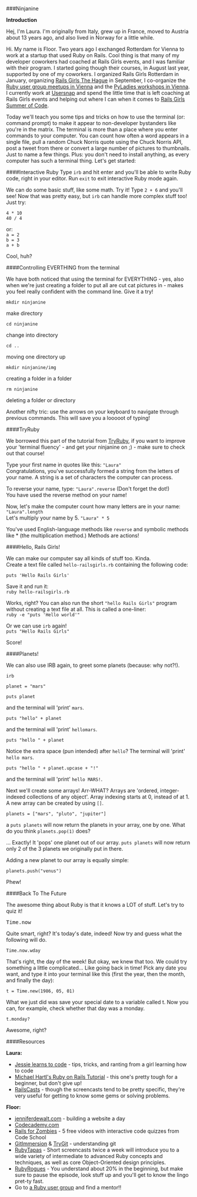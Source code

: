 ###Ninjanine

**Introduction**  

Hej, I'm Laura. I'm originally from Italy, grew up in France, moved to Austria about 13 years ago, and also lived in Norway for a little while.  


Hi. My name is Floor. Two years ago I exchanged Rotterdam for Vienna to work at a startup that used Ruby on Rails. Cool thing is that many of my developer coworkers had coached at Rails Girls events, and I was familiar with their program. I started going though their courses, in August last year, supported by one of my coworkers. I organized Rails Girls Rotterdam in January, organizing [Rails Girls The Hague][1] in September, I co-organize the [Ruby user group meetups in Vienna][2] and the [PyLadies workshops in Vienna][3]. I currently work at [Usersnap][4] and spend the little time that is left coaching at Rails Girls events and helping out where I can when it comes to [Rails Girls Summer of Code][5].


Today we'll teach you some tips and tricks on how to use the terminal (or: command prompt) to make it appear to non-developer bystanders like you're in the matrix. The terminal is more than a place where you enter commands to your computer. You can count how often a word appears in a single file, pull a random Chuck Norris quote using the Chuck Norris API, post a tweet from there or convert a large number of pictures to thumbnails. Just to name a few things. Plus: you don't need to install anything, as every computer has such a terminal thing. Let's get started:

####Interactive Ruby
Type ```irb``` and hit enter and you'll be able to write Ruby code, right in your editor. Run ```exit``` to exit interactive Ruby mode again.  

We can do some basic stuff, like some math. Try it! Type ```2 + 6``` and you'll see! Now that was pretty easy, but ```irb``` can handle more complex stuff too!
Just try:  

```4 * 10```  
```40 / 4```  

or:  
```a = 2```  
```b = 3```  
```a + b```  

Cool, huh?

####Controlling EVERTHING from the terminal

We have both noticed that using the terminal for EVERYTHING - yes, also when we're just creating a folder to put all are cut cat pictures in - makes you feel really confident with the command line. Give it a try!  

```
mkdir ninjanine
``` 
make directory  
```
cd ninjanine
```  
change into directory  
```
cd ..
``` 
moving one directory up  
```
mkdir ninjanine/img
``` 
creating a folder in a folder  
```
rm ninjanine
``` 
deleting a folder or directory  

Another nifty tric: use the arrows on your keyboard to navigate through previous commands. This will save you a looooot of typing!  

####TryRuby

We borrowed this part of the tutorial from [TryRuby][20], if you want to improve your 'terminal fluency' - and get your ninjanine on ;) - make sure to check out that course!  

Type your first name in quotes like this: ```"Laura"```  
Congratulations, you've successfully formed a string from the letters of your name. A string is a set of characters the computer can process.  

To reverse your name, type: ```"Laura".reverse``` (Don't forget the dot!)  
You have used the reverse method on your name!  

Now, let's make the computer count how many letters are in your name: ```"Laura".length```  
Let's multiply your name by 5. ```"Laura" * 5```  

You've used English-language methods like ```reverse``` and symbolic methods like * (the multiplication method.) Methods are actions!  

####Hello, Rails Girls! 

We can make our computer say all kinds of stuff too. Kinda.  
Create a text file called ```hello-railsgirls.rb``` containing the following code:  

```puts 'Hello Rails Girls'```  

Save it and run it:  
```ruby hello-railsgirls.rb```  

Works, right? You can also run the short ```"hello Rails Girls"``` program without creating a text file at all. This is called a one-liner:  
```ruby -e "puts 'Hello world'"```

Or we can use ```irb``` again!  
```puts "Hello Rails Girls"```    

Score!  

####Planets!

We can also use IRB again, to greet some planets (because: why not?!).  

```
irb
```  
```
planet = "mars"
```  
```
puts planet
```  

and the terminal will 'print' ```mars```. 

```
puts "hello" + planet
```  

and the terminal will 'print' ```hellomars```. 

```
puts "hello " + planet
```  

Notice the extra space (pun intended) after ```hello```? The terminal will 'print' ```hello mars```. 

```
puts "hello " + planet.upcase + "!"
``` 

and the terminal will 'print' ```hello MARS!```. 

Next we'll create some arrays! Arr-WHAT? Arrays are 'ordered, integer-indexed collections of any object'. Array indexing starts at 0, instead of at 1. A new array can be created by using ```[]```.  

```
planets = ["mars", "pluto", "jupiter"]
```  

a ```puts planets``` will now return the planets in your array, one by one. 
What do you think ```planets.pop(1)``` does?  

... Exactly! It 'pops' one planet out of our array. ```puts planets``` will now return only 2 of the 3 planets we originally put in there.  

Adding a new planet to our array is equally simple:  

```
planets.push("venus")
```  

Phew!  

####Back To The Future

The awesome thing about Ruby is that it knows a LOT of stuff. Let's try to quiz it!  

<pre>Time.now</pre>  

Quite smart, right? It's today's date, indeed! Now try and guess what the following will do.  

```
Time.now.wday
```

That's right, the day of the week! But okay, we knew that too. We could try something a little complicated... Like going back in time! Pick any date you want, and type it into your terminal like this (first the year, then the month, and finally the day):  

```
t = Time.new(1986, 05, 01)
```  

What we just did was save your special date to a variable called t. Now you can, for example, check whether that day was a monday.  

```
t.monday?
```  

Awesome, right?  

####Resources

**Laura:**  
-  [Jessie learns to code][14] - tips, tricks, and ranting from a girl learning how to code
-  [Michael Hartl's Ruby on Rails Tutorial][15] - this one's pretty tough for a beginner, but don't give up!
-  [RailsCasts][16] - though the screencasts tend to be pretty specific, they're very useful for getting to know some gems or solving problems.

**Floor:**  
-  [jenniferdewalt.com][6] - building a website a day  
-  [Codecademy.com][7]  
-  [Rails for Zombies][8] - 5 free videos with interactive code quizzes from Code School  
-  [GitImmersion][9] & [TryGit][13] - understanding git  
-  [RubyTapas][10] - Short screencasts twice a week will introduce you to a wide variety of intermediate to advanced Ruby concepts and techniques, as well as core Object-Oriented design principles.  
-  [RubyRogues][11] - You understand about 20% in the beginning, but make sure to pause the episode, look stuff up and you'll get to know the lingo pret-ty fast. 
-  Go to [a Ruby user group][12] and find a mentor!!  


[1]: http://railsgirls.com/thehague
[2]: http://vienna-rb.at
[3]: http://www.meetup.com/PyLadies-Vienna/
[4]: http://usersnap.com
[5]: http://railsgirlssummerofcode.org/

[6]: http://blog.jenniferdewalt.com/
[7]: http://www.codecademy.com/
[8]: http://railsforzombies.org/
[9]: http://gitimmersion.com/
[10]: http://www.rubytapas.com/
[11]: http://rubyrogues.com/
[12]: http://rubyusergroups.org/
[13]: http://www.codeschool.com/courses/try-git

[14]: http://jessiecodes.wordpress.com/
[15]: http://ruby.railstutorial.org/ruby-on-rails-tutorial-book
[16]: http://railscasts.com/

[20]: http://tryruby.org
